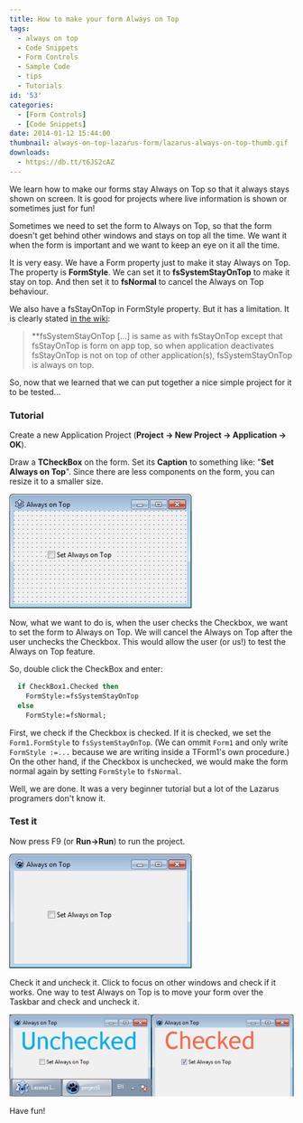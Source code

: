 ```yaml
---
title: How to make your form Always on Top
tags:
  - always on top
  - Code Snippets
  - Form Controls
  - Sample Code
  - tips
  - Tutorials
id: '53'
categories:
  - [Form Controls]
  - [Code Snippets]
date: 2014-01-12 15:44:00
thumbnail: always-on-top-lazarus-form/lazarus-always-on-top-thumb.gif
downloads:
  - https://db.tt/t6JS2cAZ
---
```


We learn how to make our forms stay Always on Top so that it always stays shown on screen. It is good for projects where live information is shown or sometimes just for fun!
<!-- more -->


Sometimes we need to set the form to Always on Top, so that the form doesn't get behind other windows and stays on top all the time. We want it when the form is important and we want to keep an eye on it all the time.

It is very easy. We have a Form property just to make it stay Always on Top. The property is **FormStyle**. We can set it to **fsSystemStayOnTop** to make it stay on top. And then set it to **fsNormal** to cancel the Always on Top behaviour.

We also have a fsStayOnTop in FormStyle property. But it has a limitation. It is clearly stated [in the wiki](http://wiki.freepascal.org/Lazarus_0.9.30_release_notes#LCL_Changes):

> **fsSystemStayOnTop \[...\] is same as with fsStayOnTop except that fsStayOnTop is form on app top, so when application deactivates fsStayOnTop is not on top of other application(s), fsSystemStayOnTop is always on top.


So, now that we learned that we can put together a nice simple project for it to be tested...


### Tutorial

Create a new Application Project (**Project -> New Project -> Application -> OK**).

Draw a **TCheckBox** on the form. Set its **Caption** to something like: "**Set Always on Top**". Since there are less components on the form, you can resize it to a smaller size.


![](always-on-top-lazarus-form/always-on-top-form-design-lazarus.gif)


Now, what we want to do is, when the user checks the Checkbox, we want to set the form to Always on Top. We will cancel the Always on Top after the user unchecks the Checkbox. This would allow the user (or us!) to test the Always on Top feature.

So, double click the CheckBox and enter:

```pascal
  if CheckBox1.Checked then
    FormStyle:=fsSystemStayOnTop
  else
    FormStyle:=fsNormal;
```

First, we check if the Checkbox is checked. If it is checked, we set the `Form1.FormStyle` to `fsSystemStayOnTop`. (We can ommit `Form1` and only write `FormStyle :=...` because we are writing inside a TForm1's own procedure.) On the other hand, if the Checkbox is unchecked, we would make the form normal again by setting `FormStyle` to `fsNormal`.

Well, we are done. It was a very beginner tutorial but a lot of the Lazarus programers don't know it.


### Test it

Now press F9 (or **Run->Run**) to run the project.


![](always-on-top-lazarus-form/always-on-top-lazarus-project-run.gif)


Check it and uncheck it. Click to focus on other windows and check if it works. One way to test Always on Top is to move your form over the Taskbar and check and uncheck it.


![](always-on-top-lazarus-form/lazarus-always-on-top-test.gif)


Have fun!
